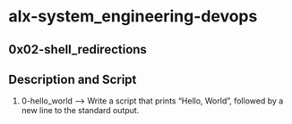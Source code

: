 # alx-system_engineering-devops

## 0x02-shell_redirections

## Description and Script

1.  0-hello_world --> Write a script that prints “Hello, World”, followed by a new line to the standard output.
